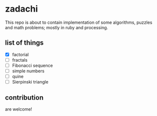 # zadachi

This repo is about to contain implementation of some algorithms, puzzles and math problems; mostly in ruby and processing.

## list of things
- [x] factorial
- [ ] fractals
- [ ] Fibonacci sequence
- [ ] simple numbers
- [ ] quine
- [ ] Sierpinski triangle

## contribution
are welcome! 
